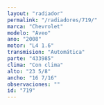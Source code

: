 ```yaml
---
layout: "radiador"
permalink: "/radiadores/719/"
marca: "Chevrolet"
modelo: "Aveo"
ano: "2008"
motor: "L4 1.6"
transmision: "Automática"
parte: "433985"
clima: "Con clima"
alto: "23 5/8"
ancho: "16 7/16"
observaciones: ""
id: "719"
---
```


